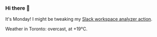 ### Hi there :wave:

It's Monday! I might be tweaking my [Slack workspace analyzer action](https://github.com/bewuethr/slack-analyzer).

Weather in Toronto: overcast, at +19°C.
